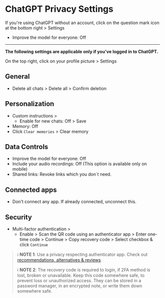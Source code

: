 # ChatGPT Privacy Settings

If you're using ChatGPT without an account, click on the question mark icon at the bottom right > Settings
- Improve the model for everyone: Off


---


**The following settings are applicable only if you've logged in to ChatGPT.**

On the top right, click on your profile picture > Settings

## General
- Delete all chats > Delete all > Confirm deletion

## Personalization
- Custom instructions >
    - Enable for new chats: Off > Save
- Memory: Off
- Click `Clear memories` > Clear memory

## Data Controls
- Improve the model for everyone: Off
- Include your audio recordings: Off (This option is available only on mobile)
- Shared links: Revoke links which you don`t need.

## Connected apps
- Don't connect any app. If already connected, unconnect this.

## Security
- Multi-factor authentication >
    - Enable > Scan the QR code using an authenticator app > Enter one-time code > Continue > Copy recovery code > Select checkbox & click `Continue`

> :information_source: **NOTE 1**: Use a privacy respecting authenticator app. Check out [recommendations, alternatives & reviews](https://github.com/StellarSand/privacy-settings#recommendations-alternatives--reviews).
>
> :information_source: **NOTE 2**: The recovery code is required to login, if 2FA method is lost, broken or unavailable. Keep this code somewhere safe, to prevent loss or unauthorized access. They can be stored in a password manager, in an encrypted note, or write them down somewhere safe.
